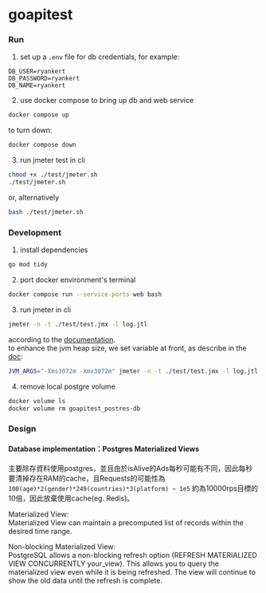 # goapitest

### Run

1. set up a `.env` file for db credentials, for example:

```
DB_USER=ryankert
DB_PASSWORD=ryankert
DB_NAME=ryankert
```

2. use docker compose to bring up db and web service

```bash
docker compose up
```

to turn down:

```bash
docker compose down
```

3. run jmeter test in cli

```bash
chmod +x ./test/jmeter.sh
./test/jmeter.sh
```

or, alternatively

```bash
bash ./test/jmeter.sh
```

### Development

1. install dependencies

```bash
go mod tidy
```

2. port docker environment's terminal

```bash
docker compose run --service-ports web bash
```

3. run jmeter in cli

```bash
jmeter -n -t ./test/test.jmx -l log.jtl
```

according to the [documentation](https://jmeter.apache.org/usermanual/get-started.html#non_gui).  
to enhance the jvm heap size, we set variable at front, as describe in the [doc](https://jmeter.apache.org/usermanual/get-started.html#running):

```bash
JVM_ARGS="-Xms3072m -Xmx3072m" jmeter -n -t ./test/test.jmx -l log.jtl
```

4. remove local postgre volume

```bash
docker volume ls
docker volume rm goapitest_postres-db
```

### Design

#### Database implementation：Postgres Materialized Views

主要除存資料使用postgres，並且由於isAlive的Ads每秒可能有不同，因此每秒要清掉存在RAM的cache，且Requests的可能性為`100(age)*2(gender)*249(countries)*3(platform) ~ 1e5` 約為10000rps目標的10倍，因此放棄使用cache(eg. Redis)。  

Materialized View:  
Materialized View can maintain a precomputed list of records within the desired time range.

Non-blocking Materialized View:  
PostgreSQL allows a non-blocking refresh option (REFRESH MATERIALIZED VIEW CONCURRENTLY your_view). This allows you to query the materialized view even while it is being refreshed. The view will continue to show the old data until the refresh is complete. 





